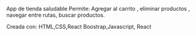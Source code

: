 App de tienda saludable 
Permite: Agregar al carrito , eliminar productos , navegar entre rutas, buscar productos.

Creada con: HTML,CSS,React Boostrap,Javascript, React
